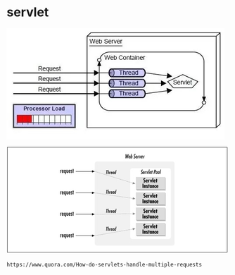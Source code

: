 # servlet


![](media/15557273587186.jpg)


![](media/15557273702045.jpg)
    
    
    
    
    https://www.quora.com/How-do-servlets-handle-multiple-requests

